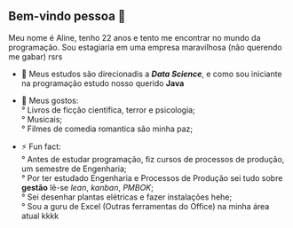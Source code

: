## Bem-vindo pessoa 👋  

Meu nome é Aline, tenho 22 anos e tento me encontrar no mundo da programação. Sou estagiaria em uma empresa maravilhosa (não querendo me gabar) rsrs  

- 🌱 Meus estudos são direcionadis a **_Data Science_**, e como sou iniciante na programação estudo nosso querido **Java**  

- 💬 Meus gostos:  
° Livros de ficção científica, terror e psicologia;  
° Musicais;  
° Filmes de comedia romantica são minha paz;  


- ⚡ Fun fact:  
° Antes de estudar programação, fiz cursos de processos de produção, um semestre de Engenharia;  
° Por ter estudado Engenharia e Processos de Produção sei tudo sobre **gestão** lê-se *lean*, *kanban*, *PMBOK*;  
° Sei desenhar plantas elétricas e fazer instalações hehe;  
° Sou a guru de Excel (Outras ferramentas do Office) na minha área atual kkkk  
